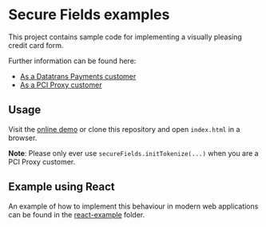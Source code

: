 # Secure Fields examples

This project contains sample code for implementing a visually pleasing credit card form.

Further information can be found here:
- [As a Datatrans Payments customer](https://docs.datatrans.ch/docs/secure-fields)
- [As a PCI Proxy customer](https://docs.pci-proxy.com/collect/secure-fields-js)

## Usage

Visit the [online demo](https://datatrans.github.io/secure-fields-sample/) or clone this repository
and open `index.html` in a browser.

**Note**: Please only ever use `secureFields.initTokenize(...)` when you are a PCI Proxy customer.

## Example using React

An example of how to implement this behaviour in modern web applications can be found in the
[react-example](react-example/) folder.
